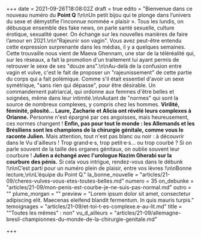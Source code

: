 +++
date = 2021-09-26T18:08:02Z
draft = true
edito = "Bienvenue dans ce nouveau numéro du **Point Q** !\n\nUn petit bijou qui te plonge dans l’univers du sexe et démystifie l’inconnue nommée « plaisir ». Tous les lundis, on débusque ensemble des fake news, on parle santé sexuelle, culture érotique, sexualité queer. On échange sur les nouvelles manières de faire l’amour en 2021.\n\n\"Rajeunir son vagin\". Vous avez peut-être entendu cette expression surprenante dans les médias, il y a quelques semaines. Cette trouvaille nous vient de Maeva Ghennam, une star de la téléréalité qui, sur les réseaux, a fait la promotion d'un traitement lui ayant permis de retrouver le sexe de ses \"douze ans\".\n\nAu-delà de la confusion entre vagin et vulve, c'est le fait de proposer un \"rajeunissement\" de cette partie du corps qui a fait polémique. Comme s'il était essentiel d'avoir un sexe symétrique, \"sans rien qui dépasse\", pour être désirable. Un commandement patriarcal, qui ordonne aux femmes d'être belles et soignées, même dans leur intimité.\n\nAutant de \"normes\" qui sont la source de nombreux complexes, y compris chez les hommes. **Virilité, féminité, pilosité... Laure, Zacharie et Alicia ont révélé leurs complexes à Orianne.** Personne n'est épargné par ces angoisses, mais heureusement, ces normes changent ! **Enfin, pas pour tout le monde : les Allemands et les Brésiliens sont les champions de la chirurgie génitale, comme vous le raconte Julien.** Mais attention, tout n'est pas blanc ou noir : à découvrir dans le Vu d'ailleurs ! Trop grand·e·s, trop petit·e·s... ou trop courbé ? Si on parle souvent de la taille des organes génitaux, on oublie souvent leur courbure ! **Julien a échangé avec l'urologue Nazim Gherabi sur la courbure des pénis.** Si cela vous intrigue, rendez-vous dans le débunk !\n\nC’est parti pour un numéro plein de plaisir, entre vos lèvres !\n\nBonne lecture,\n\nL’équipe du Point Q."
la_bonne_nouvelle = "articles/21-09/cheres-vulves-vous-etes-toutes-belles.md"
numero = 35
on_debunke = "articles/21-09/mon-penis-est-courbe-je-ne-suis-pas-normal.md"
outro = ""
plume_morgan = ""
preview = "Lorem ipsum dolor sit amet, consectetur adipiscing elit. Maecenas eleifend blandit fermentum. In quis mauris turpis."
temoignages = "articles/21-09/et-toi-t-es-complexe.e-au-lit.md"
title = "\"Toutes les mêmes\" : non"
vu_d_ailleurs = "articles/21-09/allemagne-bresil-championnes-du-monde-de-la-chirurgie-genitale.md"

+++
